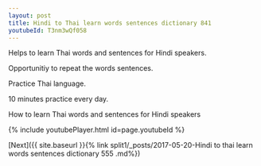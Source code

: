 ```yaml
---
layout: post
title: Hindi to Thai learn words sentences dictionary 841 
youtubeId: T3nm3wQf058
---
```

 
 
Helps to learn Thai words and sentences for Hindi speakers.

Opportunitiy to repeat the words sentences. 

Practice Thai language. 
 
10 minutes practice every day. 
 
How to learn Thai words and sentences for Hindi speakers 
 
{% include youtubePlayer.html id=page.youtubeId %}
 
 
[Next]({{ site.baseurl }}{% link  split1/_posts/2017-05-20-Hindi to thai learn words sentences dictionary 555 .md%})
 
